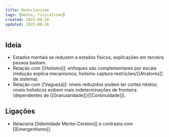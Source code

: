 ```yaml
---
title: Reducionismo
tags: [mente, fisicalismo]
created: 2025-08-28
updated: 2025-08-28
---
```


## Ideia
- Estados mentais se reduzem a estados físicos; explicações em terceira pessoa bastam.
- Relação com [[Holismo]]: enfoques são complementares por escala (redução explica mecanismos; holismo captura restrições/[[Atratores]] de sistema).
- Relação com [[Vagueza]]: níveis reduzidos podem ter cortes nítidos; níveis holísticos exibem mais indeterminações de fronteira (dependentes de [[Granularidade]]/[[Continuidade]]).

## Ligações
- Relaciona [[Identidade Mente-Cérebro]] e contrasta com [[Emergentismo]].
